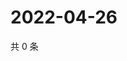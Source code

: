 # 2022-04-26

共 0 条

<!-- BEGIN WEIBO -->
<!-- 最后更新时间 Tue Apr 26 2022 01:20:31 GMT+0800 (China Standard Time) -->

<!-- END WEIBO -->
